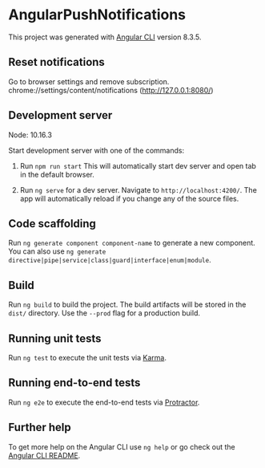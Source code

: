 # AngularPushNotifications

This project was generated with [Angular CLI](https://github.com/angular/angular-cli) version 8.3.5.

## Reset notifications
Go to browser settings and remove subscription.
chrome://settings/content/notifications  (http://127.0.0.1:8080/)

## Development server
Node: 10.16.3

Start development server with one of the commands:
1. Run `npm run start` This will automatically start dev server and open tab in the default browser.

2. Run `ng serve` for a dev server. Navigate to `http://localhost:4200/`. The app will automatically reload if you change any of the source files.

## Code scaffolding

Run `ng generate component component-name` to generate a new component. You can also use `ng generate directive|pipe|service|class|guard|interface|enum|module`.

## Build

Run `ng build` to build the project. The build artifacts will be stored in the `dist/` directory. Use the `--prod` flag for a production build.

## Running unit tests

Run `ng test` to execute the unit tests via [Karma](https://karma-runner.github.io).

## Running end-to-end tests

Run `ng e2e` to execute the end-to-end tests via [Protractor](http://www.protractortest.org/).

## Further help

To get more help on the Angular CLI use `ng help` or go check out the [Angular CLI README](https://github.com/angular/angular-cli/blob/master/README.md).
